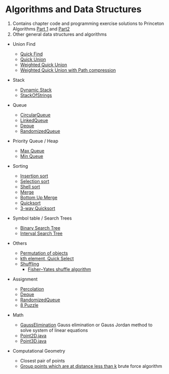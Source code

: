 
# Algorithms and Data Structures

1. Contains chapter code and programming exercise solutions to Princeton
Algorithms [Part 1](https://www.coursera.org/learn/algorithms-part1/) and [Part2](https://www.coursera.org/learn/algorithms-part2/) 
2. Other general data structures and algorithms


* Union Find
	 * [Quick Find](generic/union-find/QuickFind.java)
 	 * [Quick Union](generic/union-find/QuickUnion.java)
	 *  [Weighted Quick Union](generic/union-find/WeightedQuickUnion.java)
	 * [Weighted Quick Union with Path compression](generic/union-find/QuickUnionPathCompression.java)

* Stack
	* [Dynamic Stack](generic/stack/DynamicStack.java)
	* [StackOfStrings](generic/stack/StackOfStrings.java)

* Queue
	 * [CircularQueue](generic/queue/CircularQueue.java)
	 * [LinkedQueue](generic/queue/LinkedQueue.java)
	 * [Deque](assignments/queue/Deque.java)
	 * [RandomizedQueue](assignments/queue/RandomizedQueue.java)

* Priority Queue / Heap
	* [Max Queue](generic/priority-queue/MaxQueue.java)
	* [Min Queue](generic/priority-queue/MinQueue.java "MinQueue.java")

* Sorting
	* [Insertion sort](generic/sorting/Insertion.java "Insertion.java")
	* [Selection sort](generic/sorting/Selection.java "Selection.java")
	* [Shell sort](generic/sorting/Shell.java "Shell.java")
	* [Merge](generic/sorting/Merge.java "Merge.java")
	* [Bottom Up Merge](generic/sorting/MergeBU.java "MergeBU.java")
	* [Quicksort](generic/sorting/Quick.java "Quick.java")
	* [3-way Quicksort](generic/sorting/Quick3Way.java "Quick3Way.java")

* Symbol table / Search Trees
	* [Binary Search Tree](generic/symbol-table/BST.java)
	* [Interval Search Tree](generic/symbol-table/IntervalST.java)

* Others
	* [Permutation of objects](assignments/queue/Permutation.java)
	* [kth element, Quick Select](generic/sorting/QuickSelect.java "QuickSelect.java")
	* [Shuffling](generic/sorting/Shuffling.java "Shuffling.java")   
		* [Fisher–Yates shuffle algorithm](https://en.wikipedia.org/wiki/Fisher%E2%80%93Yates_shuffle)
	
* Assignment
	* [Percolation](assignments/queue)
	* [Deque](assignments/queue/Deque.java)
	* [RandomizedQueue](assignments/queue/RandomizedQueue.java)
	* [8 Puzzle](assignments/8-puzzle/)

* Math
	* [GaussElimination](others/math/GaussElimination.java "GaussElimination.java") Gauss elimination or Gauss Jordan method to solve system of linear equations
	* [Point2D.java](https://github.com/rahulpawargithub/Algorithms/blob/master/others/math/Point2D.java "Point2D.java")
	* [Point3D.java](https://github.com/rahulpawargithub/Algorithms/blob/master/others/math/Point3D.java "Point3D.java")

* Computational Geometry
	* Closest pair of points
	* [Group points which are at distance less than k](others/math/GroupPoint2D.java "GroupPoint2D.java") brute force algorithm
